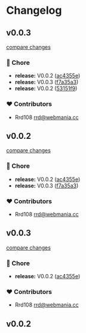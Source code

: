 # Changelog


## v0.0.3

[compare changes](https://github.com/rrd108/nuxt-token-authentication/compare/v0.0.2...v0.0.3)

### 🏡 Chore

- **release:** V0.0.2 ([ac4355e](https://github.com/rrd108/nuxt-token-authentication/commit/ac4355e))
- **release:** V0.0.3 ([f7a35a3](https://github.com/rrd108/nuxt-token-authentication/commit/f7a35a3))
- **release:** V0.0.2 ([53151f9](https://github.com/rrd108/nuxt-token-authentication/commit/53151f9))

### ❤️ Contributors

- Rrd108 <rrd@webmania.cc>

## v0.0.2

[compare changes](https://github.com/rrd108/nuxt-token-authentication/compare/v0.0.2...v0.0.2)

### 🏡 Chore

- **release:** V0.0.2 ([ac4355e](https://github.com/rrd108/nuxt-token-authentication/commit/ac4355e))
- **release:** V0.0.3 ([f7a35a3](https://github.com/rrd108/nuxt-token-authentication/commit/f7a35a3))

### ❤️ Contributors

- Rrd108 <rrd@webmania.cc>

## v0.0.3

[compare changes](https://github.com/rrd108/nuxt-token-authentication/compare/v0.0.2...v0.0.3)

### 🏡 Chore

- **release:** V0.0.2 ([ac4355e](https://github.com/rrd108/nuxt-token-authentication/commit/ac4355e))

### ❤️ Contributors

- Rrd108 <rrd@webmania.cc>

## v0.0.2

